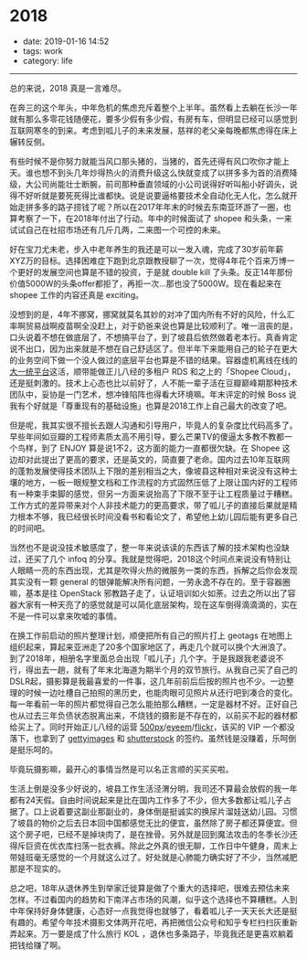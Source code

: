 # 2018

- date: 2019-01-16 14:52
- tags: work
- category: life

-------------------

总的来说，2018 真是一言难尽。

在奔三的这个年头，中年危机的焦虑充斥着整个上半年。虽然看上去躺在长沙一年就有那么多零花钱随便花，要多少假有多少假，有房有车，但明显已经可以感觉到互联网寒冬的到来。考虑到呱儿子的未来发展，慈祥的老父亲每晚都焦虑得在床上辗转反侧。

有些时候不是你努力就能当风口那头猪的，当猪的，首先还得有风口吹你才能上天。谁也想不到头几年炒得热火的消费升级这么快就变成了以拼多多为首的消费降级，大公司尚能壮士断腕，前司那种垂直领域的小公司说得好听叫船小好调头，说得不好听就是要死死得比谁都快。说是说要逼格要技术全自动化无人化，怎么就开始走拼多多的路子捞钱了呢？所以在2017年年末的时候去东南亚环游了一圈，也算考察了一下，在2018年付出了行动。年中的时候面试了 shopee 和头条，一来试试自己在社招市场还有几斤几两，二来图一个可控的未来。

好在宝刀尤未老，步入中老年养生的我还是可以一发入魂，完成了30岁前年薪XYZ万的目标。选择困难症下跑到北京跟教授聊了一次，觉得4年花个百来万博一个更好的发展空间也算是不错的投资，于是就 double kill 了头条。反正14年那份价值5000W的头条offer都拒了，再拒一次…那也没了5000W。现在看起来在 shopee 工作的内容还真是 exciting。

没想到的是，4年不挪窝，挪窝就莫名其妙的对冲了国内所有不好的风险，什么汇率啊贸易战啊疫苗啊全没赶上，对于奶爸来说也算是比较顺利了。唯一沮丧的是，口头说着不想在做底层了，不想搞平台了，到了坡县后依然做着老本行。真香肯定说不出口，因为出来就是不想在自己舒适区了。但半年下来能用自己的轮子在更大的业务空间下做一个没人做过的底层平台也算是不错的结果。容器虚机离线在线的[大一统平台](https://github.com/projecteru2/core)这活，顺带能做正儿八经的多租户 RDS 和之上的「Shopee Cloud」，还是挺刺激的。技术上心态也比以前好了，人不能一辈子活在豆瓣巅峰期那种技术团队中，妥协是一门艺术，想冲锋陷阵也得看大环境嘛。年末评定的时候 Boss 说我有个好就是「尊重现有的基础设施」也算是2018工作上自己最大的改变了吧。

但是呢，我其实很不擅长去跟人沟通和引导用户，毕竟人的复杂度比代码高多了。早些年间如豆瓣的工程师素质太高不用引导，要么芒果TV的傻逼太多教不教都一个鸟样，到了 ENJOY 算是说1不2，这方面的能力一直都很欠缺。在 Shopee 这边却对此提出了更高的要求，还是英文的，简直要了老命。国内过去10年互联网的蓬勃发展使得技术团队上下限的差别相当之大，像坡县这种相对来说没有这种土壤的地方，一板一眼规整文档和工作流程的方式固然压低了上限让国内好的工程师有一种束手束脚的感觉，但另一方面来说抬高了下限不至于让工程质量过于糟糕。工作方式的差异带来对个人非技术能力的更高要求，带了呱儿子的直接后果就是精力根本不够，我已经很长时间没看书和看论文了，希望他上幼儿园后能有更多自己的时间吧。

当然也不是说没技术敏感度了，整一年来说该读的东西该了解的技术架构也没缺过，还买了几个 infoq 的分享。我就是觉得吧，2018这个时间点来说没有特别让人眼睛一亮的东西出现，尤其是吹得火热的微服务一类的东西，拆解之后你会发现其实没有一颗 general 的银弹能解决所有问题，一劳永逸不存在的。至于容器圈嘛，基本是往 OpenStack 邪教路子走了，认证培训如火如荼。过去之所以出了容器大家有一种天亮了的感觉就是可以简化底层架构，现在这车倒得滴滴滴的，实在不是一件可以拿来吹嘘的事情。

在换工作前启动的照片整理计划，顺便把所有自己的照片打上 geotags 在地图上组织起来，算起来亚洲走了20多个国家地区了，再走几个就可以换个大洲浪了。到了2018年，相册名字里面总会出现「呱儿子」几个字。于是我跟我老婆说不行，得出去一趟，就有了年末北海道为期半个月的双节旅行。从我自己买了自己的DSLR起，摄影算是我最喜爱的一件事，这几年前前后后按的照片也不少。一边整理的时候一边吐槽自己拍照的黑历史，也能肉眼可见照片从还行吧到凑合的变化。每一年看前一年的照片都觉得自己怎么能拍那么糟糕，一定是器材不好。正好自己也从过去三年负债状态脱离出来，不烧钱的摄影是不存在的，以前买不起的器材都给买上了。同时开始正儿八经的运营 [500px](https://500px.com/cmgs)/[eyeem](https://www.eyeem.com/CMGS)/[flickr](https://www.flickr.com/photos/cmgs/)，该买的 VIP 一个都没落下，也拿到了 [gettyimages](https://www.gettyimages.com/) 和 [shutterstock](https://www.shutterstock.com/) 的签约。虽然钱是没赚着，乐呵倒是挺乐呵的。

毕竟玩摄影嘛，最开心的事情当然是可以名正言顺的买买买啦。

生活上倒是没多少好说的，坡县工作生活泾渭分明，我司还不算最会放假的我一年都有24天假。自由时间说起来是比在国内工作多了不少，但大多数都让呱儿子占据了。口上说着要这副业那副业的，身体倒是挺诚实的换尿片溜娃送幼儿园。习惯了坡县的物价之后去日本回中国都感觉无比的便宜，虽然除了房子都还算便宜。但这个房子吧，已经不是掉块肉了，是在挫骨。另外就是回到魔法攻击的冬季长沙还得斥巨资在优衣库扫荡一批衣裤。除此之外真的很无聊，工作日中午健身，周末上带娃班毫无感觉的一个月就这么过了。好处就是心肺能力确实好了不少，当然减肥那是不现实的。

总之吧，18年从退休养生到举家迁徙算是做了个重大的选择吧，很难去预估未来怎样。不过看国内的趋势和下南洋占市场的风潮，似乎这个选择也不算糟糕。人到中年保持好身体健康，心态好一点我觉得也就够了，看着呱儿子一天天长大还是挺有趣的。希望今年技术摄影文体两开花吧，再把微信公众号和知乎专栏扫扫灰重新弄起来。万一要是成了什么旅行 KOL ，退休也多条路子，毕竟我还是更喜欢躺着把钱给赚了啊。
